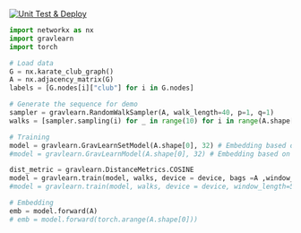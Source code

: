 [![Unit Test & Deploy](https://github.com/skojaku/gravlearn/actions/workflows/main.yml/badge.svg)](https://github.com/skojaku/gravlearn/actions/workflows/main.yml)

```python
import networkx as nx
import gravlearn
import torch

# Load data
G = nx.karate_club_graph()
A = nx.adjacency_matrix(G)
labels = [G.nodes[i]["club"] for i in G.nodes]

# Generate the sequence for demo
sampler = gravlearn.RandomWalkSampler(A, walk_length=40, p=1, q=1)
walks = [sampler.sampling(i) for _ in range(10) for i in range(A.shape[0])]

# Training
model = gravlearn.GravLearnSetModel(A.shape[0], 32) # Embedding based on set
#model = gravlearn.GravLearnModel(A.shape[0], 32) # Embedding based on one-hot vector

dist_metric = gravlearn.DistanceMetrics.COSINE
model = gravlearn.train(model, walks, device = device, bags =A ,window_length=5, dist_metric=dist_metric)
#model = gravlearn.train(model, walks, device = device, window_length=5, dist_metric=dist_metric)

# Embedding
emb = model.forward(A)
# emb = model.forward(torch.arange(A.shape[0]))
```
